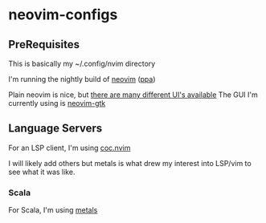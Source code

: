 # neovim-configs

## PreRequisites

This is basically my ~/.config/nvim directory

I'm running the nightly build of [neovim](https://github.com/neovim/neovim/wiki/Installing-Neovim)
([ppa](https://launchpad.net/~neovim-ppa/+archive/ubuntu/unstable))

Plain neovim is nice, but [there are many different UI's available](https://github.com/neovim/neovim/wiki/Related-projects#gui)
The GUI I'm currently using is [neovim-gtk](https://github.com/daa84/neovim-gtk)

## Language Servers

For an LSP client, I'm using [coc.nvim](https://github.com/neoclide/coc.nvim)

I will likely add others but metals is what drew my interest into LSP/vim to
see what it was like.

### Scala

For Scala, I'm using [metals](https://scalameta.org/metals/docs/editors/vim.html)
